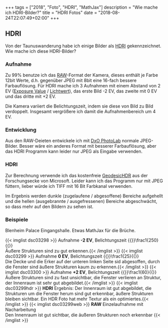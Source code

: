 +++
tags        = ["2018", "Foto", "HDRI", "MathJax"]
description = "Wie mache ich HDRI-Bilder?"
title       = "HDRI Fotos"
date        = "2018-08-24T22:07:49+02:00"
+++
## HDRI
Von der Taunuswanderung habe ich einige Bilder als [HDRI][] gekennzeichnet.
Wie mache ich diese HDRI-Bilder?  

### Aufnahme

Zu 99% benutze ich das [RAW][]-Format der Kamera, dieses enthält je Farbe 12bit Werte, d.h. gegenüber JPEG mit 8bit eine 16-fach bessere Farbauflösung.
Für HDRI mache ich 3 Aufnahmen mit einem Abstand von 2 EV ([Exposure Value][] / [Lichtwert][]), das erste Bild -2 EV, das zweite mit 0 EV und das dritte mit +2 EV. 

Die Kamera variiert die Belichtungszeit, indem sie diese von Bild zu Bild verdoppelt. Insgesamt vergrößere ich damit die Aufnahmenbereich um 4 EV.

### Entwicklung

Aus den RAW-Deieten entwickele ich mit [DxO PhotoLab][] normale JPEG-Bilder.  Besser wäre ein anderes Format mit besserer Farbauflösung, aber das HDRI Programm kann leider nur JPEG als Eingabe verwenden.

### HDRI 

Zur Berechnung verwende ich das kostenfreie [GeodesicHDR][] aus der Forschungsecke von Microsoft. Leider kann ich das Programm nur mit JPEG füttern, lieber würde ich TIFF mit 16 Bit Farbkanal verwenden.

Im Ergebnis werden dunkle (zugelaufene / abgesoffene) Bereiche aufgehellt und die hellen (ausgebrannte / ausgefressenen) Bereiche abgeschwächt, so dass mehr auf den Bildern zu sehen ist.

### Beispiele 

Blenheim Palace Eingangshalle. Etwas MathJax für die Brüche.

{{< imglist dsc03298    >}} Aufnahme **-2 EV**, Belichtungszeit {{<tex>}}\frac1{250}{{</tex>}}<br/>Äußere Strukturen sind zu gut erkennen.{{< /imglist >}}
{{< imglist dsc03299    >}} Aufnahme  **0 EV**, Belichtungszeit {{<tex>}}\frac1{25}{{</tex>}}<br/>Die Decke und die Erker auf der unteren linken Seite sid abgesoffen, durch die Fenster sind äußere Strukturen kaum zu erkennen.{{< /imglist >}}
{{< imglist dsc03300    >}} Aufnahme **+2 EV**, Belichtungszeit {{<tex>}}\frac1{60}{{</tex>}}<br/>Äußere Strukturen sind zu fast unsichtbar, die Fenster verlieren an Struktur, der Innenraum ist sehr gut abgebildet.{{< /imglist >}}
{{< imglist dsc03299hdr >}} **HDRI** Ergebnis: Der Innenraum ist gut abgebildet, die Strukturen um die Fenster herum sind gut erkennbar, äußere Strukturen bleiben sichtbar. Ein HDR Foto hat mehr Textur als ein optimiertes.{{< /imglist >}}
{{< imglist dsc03299web >}} **RAW** Einzelaufnahme mit Nacharbeitung<br/>Den Innenraum ist gut sichtbar, die äußeren Strukturen noch erkennbar {{< /imglist >}}


[HDRI]: https://de.wikipedia.org/wiki/HDRI-Erzeugung_aus_Belichtungsreihen "HDRI-Erzeugung aus Belichtungsreihen" 
[Exposure Value]: https://en.wikipedia.org/wiki/Exposure_value "Wiki Exposure value"
[Lichtwert]: https://de.wikipedia.org/wiki/Lichtwert "Wiki Lichtwert"
[DxO PhotoLab]:https://www.dxo.com/de/dxo-photolab/ "DxO PhotoLab Foto-Software"
[GeodesicHDR]: https://www.microsoft.com/en-us/download/details.aspx?id=52481 "Geodesic High-Dynamic-Range Photography Tool"
[RAW]: https://de.wikipedia.org/wiki/Rohdatenformat "Wiki Rohdatenformat"
